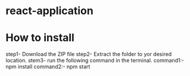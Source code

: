 # react-application
# How to install
step1- Download the ZIP file
step2- Extract the folder to yor desired location.
stem3- run the following command in the terminal.
command1:- npm install
command2:- npm start
